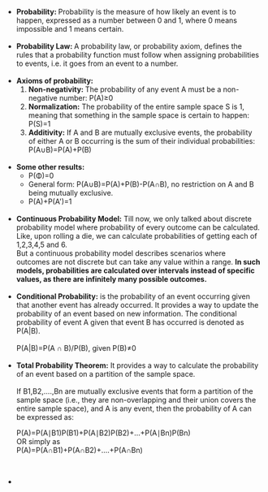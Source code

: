 <ul>
  <li><b>Probability: </b>Probability is the measure of how likely an event is to happen, expressed as a number between 0 and 1, where 0 means impossible and 1 means certain.</li><br>

  <li><b>Probability Law: </b>A probability law, or probability axiom, defines the rules that a probability function must follow when assigning probabilities to events, i.e. it goes from an event to a number.</li><br>

  <li><b>Axioms of probability: </b>
    <ol type='1'>
      <li><b>Non-negativity: </b>The probability of any event A must be a non-negative number: P(A)≥0</li> 
      <li><b>Normalization:</b> The probability of the entire sample space S is 1, meaning that something in the sample space is certain to happen: P(S)=1</li>
      <li><b>Additivity:</b> If A and B are mutually exclusive events, the probability of either A or B occurring is the sum of their individual probabilities: P(A∪B)=P(A)+P(B)</li>
    </ol>
  </li><br>
  <li><b>Some other results:</b>
  <ul>
    <li>P(Φ)=0</li>
    <li>General form: P(A∪B)=P(A)+P(B)-P(A∩B), no restriction on A and B being mutually exclusive.</li>
    <li>P(A)+P(A')=1</li>
  </ul>
  </li><br>

  <li><b>Continuous Probability Model:</b> Till now, we only talked about discrete probability model where probability of every outcome can be calculated. Like, upon rolling a die, we can calculate probabilities of getting each of 1,2,3,4,5 and 6.<br>But a continuous probability model describes scenarios where outcomes are not discrete but can take any value within a range. <b>In such models, probabilities are calculated over intervals instead of specific values, as there are infinitely many possible outcomes.</b></li><br>

  <li><b>Conditional Probability:</b> is the probability of an event occurring given that another event has already occurred. It provides a way to update the probability of an event based on new information. The conditional probability of event A given that event B has occurred is denoted as P(A|B).<br><br>
P(A|B)=P(A ∩ B)/P(B), given P(B)≠0
  </li><br>

  <li><b>Total Probability Theorem:</b> It provides a way to calculate the probability of an event based on a partition of the sample space.<br><br>
  If B1,B2,....,Bn are mutually exclusive events that form a partition of the sample space (i.e., they are non-overlapping and their union covers the entire sample space), and A is any event, then the probability of A can be expressed as:


P(A)=P(A∣B1)P(B1)+P(A∣B2)P(B2)+…+P(A∣Bn)P(Bn)<br>
OR simply as<br>
P(A)=P(A∩B1)+P(A∩B2)+....+P(A∩Bn)</li><br>

<li></li>
  
</ul>

